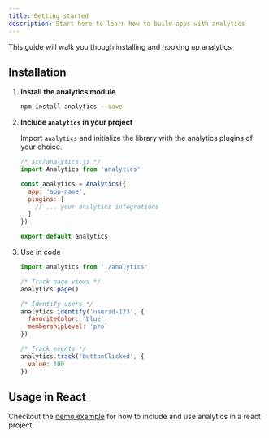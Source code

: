 ```yaml
---
title: Getting started
description: Start here to learn how to build apps with analytics
---
```


This guide will walk you though installing and hooking up analytics

## Installation

1. **Install the analytics module**

    ```bash
    npm install analytics --save
    ```

2. **Include `analytics` in your project**

    Import `analytics` and initialize the library with the analytics plugins of your choice.

    ```js
    /* src/analytics.js */
    import Analytics from 'analytics'

    const analytics = Analytics({
      app: 'app-name',
      plugins: [
        // ... your analytics integrations
      ]
    })

    export default analytics
    ```

3. Use in code

    ```js
    import analytics from './analytics'

    /* Track page views */
    analytics.page()

    /* Identify users */
    analytics.identify('userid-123', {
      favoriteColor: 'blue',
      membershipLevel: 'pro'
    })

    /* Track events */
    analytics.track('buttonClicked', {
      value: 100
    })
    ```

## Usage in React

Checkout the [demo example](https://github.com/DavidWells/analytics/tree/master/examples/demo) for how to include and use analytics in a react project.
